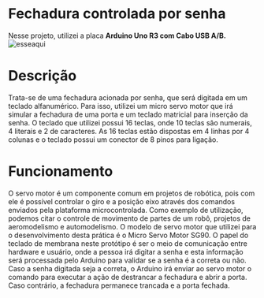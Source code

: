 # Fechadura controlada por senha
Nesse projeto, utilizei a placa **Arduino Uno R3 com Cabo USB A/B.**
![esseaqui](https://user-images.githubusercontent.com/53986050/62834372-7d154780-bc21-11e9-9ab5-d3bb3b969550.png)
# Descrição
Trata-se de uma fechadura acionada por senha, que será digitada em um teclado alfanumérico. Para isso, utilizei um micro servo motor que irá simular a fechadura de uma porta e um teclado matricial para inserção da senha. O teclado que utilizei possui 16 teclas, onde 10 teclas são numerais, 4 literais e 2 de caracteres. As 16 teclas estão dispostas em 4 linhas por 4 colunas e o teclado possui um conector de 8 pinos para ligação.
# Funcionamento
O servo motor é um componente comum em projetos de robótica, pois com ele é possível controlar o giro e a posição eixo através dos comandos enviados pela plataforma microcontrolada. Como exemplo de utilização, podemos citar o controle de movimento de partes de um robô, projetos de aeromodelismo e automodelismo. O modelo de servo motor que utilizei para o desenvolvimento desta prática é o Micro Servo Motor SG90. O papel do teclado de membrana neste protótipo é ser o meio de comunicação entre hardware e usuário, onde a pessoa irá digitar a senha e esta informação será processada pelo Arduino para validar se a senha é a correta ou não. Caso a senha digitada seja a correta, o Arduino irá enviar ao servo motor o comando para executar a ação de destrancar a fechadura e abrir a porta. Caso contrário, a fechadura permanece trancada e a porta fechada.
